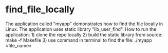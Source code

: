 # find_file_locally

The application called "myapp" demonstrates how to find the file locally in Linux.
The application  uses static library "lib_user_find".
How to run the application:
	1) clone the repo locally
	2) build the static library from source:
		make -f Makefile
	3) use command in terminal to find the file:
		./myapp <file_name>
